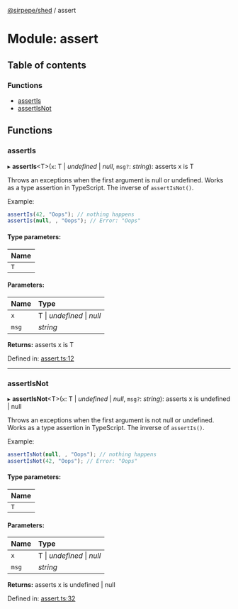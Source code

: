 [@sirpepe/shed](../README.md) / assert

# Module: assert

## Table of contents

### Functions

- [assertIs](assert.md#assertis)
- [assertIsNot](assert.md#assertisnot)

## Functions

### assertIs

▸ **assertIs**<T\>(`x`: T \| *undefined* \| *null*, `msg?`: *string*): asserts x is T

Throws an exceptions when the first argument is null or undefined. Works
as a type assertion in TypeScript. The inverse of `assertIsNot()`.

Example:

```typescript
assertIs(42, "Oops"); // nothing happens
assertIs(null, , "Oops"); // Error: "Oops"
```

#### Type parameters:

Name |
:------ |
`T` |

#### Parameters:

Name | Type |
:------ | :------ |
`x` | T \| *undefined* \| *null* |
`msg` | *string* |

**Returns:** asserts x is T

Defined in: [assert.ts:12](https://github.com/SirPepe/shed/blob/3f4a6cc/src/assert.ts#L12)

___

### assertIsNot

▸ **assertIsNot**<T\>(`x`: T \| *undefined* \| *null*, `msg?`: *string*): asserts x is undefined \| null

Throws an exceptions when the first argument is not null or undefined. Works
as a type assertion in TypeScript. The inverse of `assertIs()`.

Example:

```typescript
assertIsNot(null, , "Oops"); // nothing happens
assertIsNot(42, "Oops"); // Error: "Oops"
```

#### Type parameters:

Name |
:------ |
`T` |

#### Parameters:

Name | Type |
:------ | :------ |
`x` | T \| *undefined* \| *null* |
`msg` | *string* |

**Returns:** asserts x is undefined \| null

Defined in: [assert.ts:32](https://github.com/SirPepe/shed/blob/3f4a6cc/src/assert.ts#L32)
